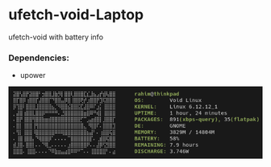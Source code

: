 # ufetch-void-Laptop
ufetch-void with battery info

### Dependencies:
+ upower

![Screenshot of ufetch](/.images/example.png)
